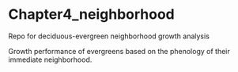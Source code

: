 # Chapter4_neighborhood
Repo for deciduous-evergreen neighborhood growth analysis

Growth performance of evergreens based on the phenology of their immediate neighborhood.
